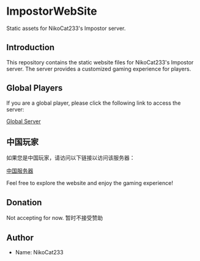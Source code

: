 # ImpostorWebSite

Static assets for NikoCat233's Impostor server.

## Introduction

This repository contains the static website files for NikoCat233's Impostor server. The server provides a customized gaming experience for players.

## Global Players

If you are a global player, please click the following link to access the server:

[Global Server](https://aug.233466.xyz/en.html)

## 中国玩家

如果您是中国玩家，请访问以下链接以访问该服务器：

[中国服务器](https://aug.233466.xyz/cn.html)

Feel free to explore the website and enjoy the gaming experience!

## Donation

Not accepting for now. 暂时不接受赞助

## Author

- Name: NikoCat233
